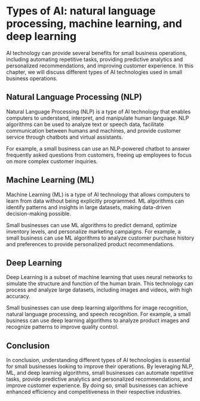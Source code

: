 Types of AI: natural language processing, machine learning, and deep learning
===================================================================================================================================================

AI technology can provide several benefits for small business operations, including automating repetitive tasks, providing predictive analytics and personalized recommendations, and improving customer experience. In this chapter, we will discuss different types of AI technologies used in small business operations.

Natural Language Processing (NLP)
---------------------------------

Natural Language Processing (NLP) is a type of AI technology that enables computers to understand, interpret, and manipulate human language. NLP algorithms can be used to analyze text or speech data, facilitate communication between humans and machines, and provide customer service through chatbots and virtual assistants.

For example, a small business can use an NLP-powered chatbot to answer frequently asked questions from customers, freeing up employees to focus on more complex customer inquiries.

Machine Learning (ML)
---------------------

Machine Learning (ML) is a type of AI technology that allows computers to learn from data without being explicitly programmed. ML algorithms can identify patterns and insights in large datasets, making data-driven decision-making possible.

Small businesses can use ML algorithms to predict demand, optimize inventory levels, and personalize marketing campaigns. For example, a small business can use ML algorithms to analyze customer purchase history and preferences to provide personalized product recommendations.

Deep Learning
-------------

Deep Learning is a subset of machine learning that uses neural networks to simulate the structure and function of the human brain. This technology can process and analyze large datasets, including images and videos, with high accuracy.

Small businesses can use deep learning algorithms for image recognition, natural language processing, and speech recognition. For example, a small business can use deep learning algorithms to analyze product images and recognize patterns to improve quality control.

Conclusion
----------

In conclusion, understanding different types of AI technologies is essential for small businesses looking to improve their operations. By leveraging NLP, ML, and deep learning algorithms, small businesses can automate repetitive tasks, provide predictive analytics and personalized recommendations, and improve customer experience. By doing so, small businesses can achieve enhanced efficiency and competitiveness in their respective industries.
